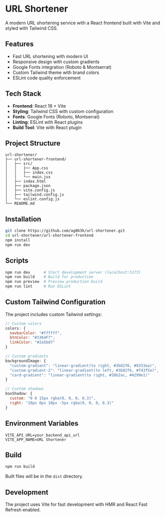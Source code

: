# URL Shortener

A modern URL shortening service with a React frontend built with Vite and styled with Tailwind CSS.

## Features

- Fast URL shortening with modern UI
- Responsive design with custom gradients
- Google Fonts integration (Roboto & Montserrat)
- Custom Tailwind theme with brand colors
- ESLint code quality enforcement

## Tech Stack

- **Frontend**: React 18 + Vite
- **Styling**: Tailwind CSS with custom configuration
- **Fonts**: Google Fonts (Roboto, Montserrat)
- **Linting**: ESLint with React plugins
- **Build Tool**: Vite with React plugin

## Project Structure

```
url-shortener/
├── url-shortener-frontend/
│   ├── src/
│   │   ├── App.css
│   │   ├── index.css
│   │   └── main.jsx
│   ├── index.html
│   ├── package.json
│   ├── vite.config.js
│   ├── tailwind.config.js
│   └── eslint.config.js
└── README.md
```

## Installation

```bash
git clone https://github.com/ag863k/url-shortener.git
cd url-shortener/url-shortener-frontend
npm install
npm run dev
```

## Scripts

```bash
npm run dev      # Start development server (localhost:5173)
npm run build    # Build for production
npm run preview  # Preview production build
npm run lint     # Run ESLint
```

## Custom Tailwind Configuration

The project includes custom Tailwind settings:

```javascript
// Custom colors
colors: {
  navbarColor: "#ffffff",
  btnColor: "#3364F7", 
  linkColor: "#2a5bd7"
}

// Custom gradients
backgroundImage: {
  "custom-gradient": "linear-gradient(to right, #3b82f6, #9333ea)",
  "custom-gradient-2": "linear-gradient(to left, #3b82f6, #f43f5e)",
  "card-gradient": "linear-gradient(to right, #38b2ac, #4299e1)"
}

// Custom shadows
boxShadow: {
  custom: "0 0 15px rgba(0, 0, 0, 0.3)",
  right: "10px 0px 10px -5px rgba(0, 0, 0, 0.3)"
}
```

## Environment Variables

```env
VITE_API_URL=your_backend_api_url
VITE_APP_NAME=URL Shortener
```

## Build

```bash
npm run build
```

Built files will be in the `dist` directory.

## Development

The project uses Vite for fast development with HMR and React Fast Refresh enabled.